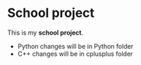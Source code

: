 # School project

This is my **school project**. 

 * Python changes will be in Python folder
 * C++ changes will be in cplusplus folder
